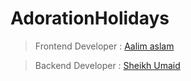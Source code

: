 # AdorationHolidays

> Frontend Developer : [Aalim aslam](https://instagram.com/aalim_aslam)
         
> Backend Developer : [Sheikh Umaid](https://instagram.com/sheikh.umaid)

